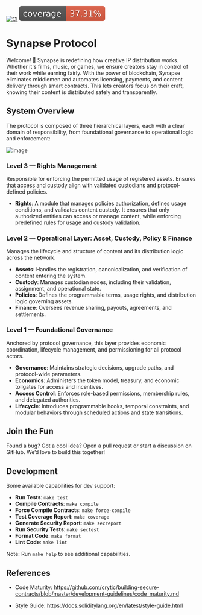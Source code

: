 
[![CI](https://github.com/Synaps3Protocol/protocol-core-v1/actions/workflows/ci.yaml/badge.svg)](https://github.com/Synaps3Protocol/protocol-core-v1/actions/workflows/ci.yaml)
[![COV](https://raw.githubusercontent.com/Synaps3Protocol/protocol-core-v1/main/.github/workflows/cov-badge.svg)](https://github.com/Synaps3Protocol/protocol-core-v1/actions/workflows/ci.yaml)

# Synapse Protocol
Welcome! 🎉 Synapse is redefining how creative IP distribution works. Whether it's films, music, or games, we ensure creators stay in control of their work while earning fairly. With the power of blockchain, Synapse eliminates middlemen and automates licensing, payments, and content delivery through smart contracts. This lets creators focus on their craft, knowing their content is distributed safely and transparently.

## System Overview

The protocol is composed of three hierarchical layers, each with a clear domain of responsibility, from foundational governance to operational logic and enforcement:

![image](https://github.com/user-attachments/assets/a1b2ead5-c1ff-48df-b48b-ff5d46762ac1)


### Level 3 — Rights Management
Responsible for enforcing the permitted usage of registered assets. Ensures that access and custody align with validated custodians and protocol-defined policies.

- **Rights**: A module that manages policies authorization, defines usage conditions, and validates content custody. It ensures that only authorized entities can access or manage content, while enforcing predefined rules for usage and custody validation.

### Level 2 — Operational Layer: Asset, Custody, Policy & Finance
Manages the lifecycle and structure of content and its distribution logic across the network.

- **Assets**: Handles the registration, canonicalization, and verification of content entering the system.
- **Custody**: Manages custodian nodes, including their validation, assignment, and operational state.
- **Policies**: Defines the programmable terms, usage rights, and distribution logic governing assets.
- **Finance**: Oversees revenue sharing, payouts, agreements, and settlements.

### Level 1 — Foundational Governance
Anchored by protocol governance, this layer provides economic coordination, lifecycle management, and permissioning for all protocol actors.

- **Governance**: Maintains strategic decisions, upgrade paths, and protocol-wide parameters.
- **Economics**: Administers the token model, treasury, and economic tollgates for access and incentives.
- **Access Control**: Enforces role-based permissions, membership rules, and delegated authorities.
- **Lifecycle**: Introduces programmable hooks, temporal constraints, and modular behaviors through scheduled actions and state transitions.


## Join the Fun
Found a bug? Got a cool idea? Open a pull request or start a discussion on GitHub. We’d love to build this together!

## Development

Some available capabilities for dev support:

* **Run Tests**: `make test`  
* **Compile Contracts**: `make compile`  
* **Force Compile Contracts**: `make force-compile`  
* **Test Coverage Report**: `make coverage`  
* **Generate Security Report**: `make secreport`  
* **Run Security Tests**: `make sectest`  
* **Format Code**: `make format`  
* **Lint Code**: `make lint`   

Note: Run `make help` to see additional capabilities.

## References

- Code Maturity: https://github.com/crytic/building-secure-contracts/blob/master/development-guidelines/code_maturity.md

- Style Guide: https://docs.soliditylang.org/en/latest/style-guide.html
